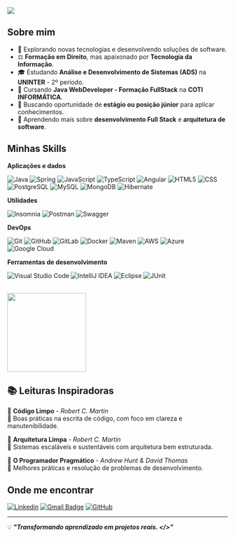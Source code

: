 ![](https://komarev.com/ghpvc/?username=marcusrdrigues&color=006bed)

## Sobre mim

- 🤔 Explorando novas tecnologias e desenvolvendo soluções de software.
- ⚖️ **Formação em Direito**, mas apaixonado por **Tecnologia da Informação**.
- 🎓 Estudando **Análise e Desenvolvimento de Sistemas (ADS)** na **UNINTER** - 2º período.
- 🚀 Cursando **Java WebDeveloper - Formação FullStack** na **COTI INFORMÁTICA**.
- 💼 Buscando oportunidade de **estágio ou posição júnior** para aplicar conhecimentos.
- 🌱 Aprendendo mais sobre **desenvolvimento Full Stack** e **arquitetura de software**.

## Minhas Skills

**Aplicações e dados**

![Java](https://img.shields.io/badge/-Java-333333?style=flat&logo=java&logoColor=007396)
![Spring](https://img.shields.io/badge/-Spring-333333?style=flat&logo=spring)
![JavaScript](https://img.shields.io/badge/-JavaScript-333333?style=flat&logo=javascript)
![TypeScript](https://img.shields.io/badge/-TypeScript-333333?style=flat&logo=typescript)
![Angular](https://img.shields.io/badge/-Angular-333333?style=flat&logo=angular&logoColor=DD0031)
![HTML5](https://img.shields.io/badge/-HTML5-333333?style=flat&logo=HTML5)
![CSS](https://img.shields.io/badge/-CSS-333333?style=flat&logo=CSS&logoColor=1572B6)
![PostgreSQL](https://img.shields.io/badge/-PostgreSQL-333333?style=flat&logo=postgresql)
![MySQL](https://img.shields.io/badge/-MySQL-333333?style=flat&logo=mysql)
![MongoDB](https://img.shields.io/badge/-MongoDB-333333?style=flat&logo=mongodb)
![Hibernate](https://img.shields.io/badge/-Hibernate-333333?style=flat&logo=hibernate)

**Utilidades**

![Insomnia](https://img.shields.io/badge/-Insomnia-333333?style=flat&logo=insomnia)
![Postman](https://img.shields.io/badge/-Postman-333333?style=flat&logo=postman)
![Swagger](https://img.shields.io/badge/-Swagger-333333?style=flat&logo=swagger)

**DevOps**

![Git](https://img.shields.io/badge/-Git-333333?style=flat&logo=git)
![GitHub](https://img.shields.io/badge/-GitHub-333333?style=flat&logo=github)
![GitLab](https://img.shields.io/badge/-GitLab-333333?style=flat&logo=gitlab)
![Docker](https://img.shields.io/badge/-Docker-333333?style=flat&logo=docker)
![Maven](https://img.shields.io/badge/-Maven-333333?style=flat&logo=apache-maven)
![AWS](https://img.shields.io/badge/-AWS-333333?style=flat&logo=amazonaws)
![Azure](https://img.shields.io/badge/-Azure-333333?style=flat&logo=microsoftazure)
![Google Cloud](https://img.shields.io/badge/-Google%20Cloud-333333?style=flat&logo=google-cloud)

**Ferramentas de desenvolvimento**

![Visual Studio Code](https://img.shields.io/badge/-Visual%20Studio%20Code-333333?style=flat&logo=visualstudiocode&logoColor=007ACC)
![IntelliJ IDEA](https://img.shields.io/badge/-IntelliJ%20IDEA-333333?style=flat&logo=intellij-idea&logoColor=000000)
![Eclipse](https://img.shields.io/badge/-Eclipse-333333?style=flat&logo=eclipse-ide&logoColor=2C2255)
![JUnit](https://img.shields.io/badge/-JUnit-333333?style=flat&logo=junit5&logoColor=25A162)

<br/>

<a href="https://github.com/marcusrdrigues" title="Perfil do Marcus Rodrigues">
  <img height="180em" src="https://github-readme-stats.vercel.app/api?username=marcusrdrigues&theme=dracula&show_icons=true" />
</a>

## 📚 Leituras Inspiradoras

📖 **Código Limpo** - *Robert C. Martin*  
🔹 Boas práticas na escrita de código, com foco em clareza e manutenibilidade.

📖 **Arquitetura Limpa** - *Robert C. Martin*  
🔹 Sistemas escaláveis e sustentáveis com arquitetura bem estruturada.

📖 **O Programador Pragmático** - *Andrew Hunt & David Thomas*  
🔹 Melhores práticas e resolução de problemas de desenvolvimento.

## Onde me encontrar

[![Linkedin](https://img.shields.io/badge/-marcusrdrigues-blue?style=flat-square&logo=Linkedin&logoColor=white&link=https://www.linkedin.com/in/marcusrdrigues)](https://www.linkedin.com/in/marcusrdrigues)
[![Gmail Badge](https://img.shields.io/badge/-marcusp181@icloud.com-006bed?style=flat-square&logo=Gmail&logoColor=white&link=mailto:marcusp181@icloud.com)](mailto:marcusp181@icloud.com)
[![GitHub](https://img.shields.io/github/followers/marcusrdrigues?label=follow&style=social)](https://github.com/marcusrdrigues)

---

💡 ***"Transformando aprendizado em projetos reais. </>"***
